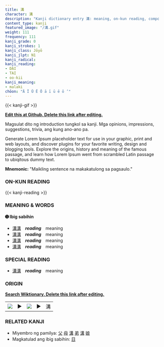 ```yaml
---
title: 溝
character: 溝
description: "Kanji dictionary entry 溝: meaning, on-kun reading, compounds, origin, related kanji"
content_type: kanji
featured_image: "/溝.gif"
weight: 111
frequency: 111
kanji_grade: 0
kanji_strokes: 1
kanji_class: Jōyō
kanji_jlpt: N1
kanji_radical: 
kanji_reading: 
- DAI
- TAI
- oo-kii
kanji_meaning:
- malaki
chōon: "Ā Ī Ū Ē Ō ā ī ū ē ō ’"
---
```

[//]: # (Don't edit the line below. Kanji animated GIF code is automatically generated.)
{{< kanji-gif >}}

[//]: # (Edit below this line.)

**[Edit this at Github. Delete this link after editing.](https://github.com/tim0g/tim/tree/main/content/kanji/溝/index.md)**

Magsulat dito ng introduction tungkol sa kanji. Mga opinions, impressions, suggestions, trivia, ang kung ano-ano pa.

Generate Lorem Ipsum placeholder text for use in your graphic, print and web layouts, and discover plugins for your favorite writing, design and blogging tools. Explore the origins, history and meaning of the famous passage, and learn how Lorem Ipsum went from scrambled Latin passage to ubiqitous dummy text.
 
**Mnemonic:** "Maikling sentence na makakatulong sa pagsaulo."

### ON-KUN READING

[//]: # (Don't edit the line below. ON-KUN READING code is automatically generated.)
{{< kanji-reading >}}

### MEANING & WORDS

#### ➊ **Ibig sabihin**
  - [溝](../溝)[溝](../溝)　***reading***　meaning
  - [溝](../溝)[溝](../溝)　***reading***　meaning
  - [溝](../溝)[溝](../溝)　***reading***　meaning
  - [溝](../溝)[溝](../溝)　***reading***　meaning

### SPECIAL READING
  - [溝](../溝)[溝](../溝)　***reading***　meaning

### ORIGIN

**[Search Wiktionary. Delete this link after editing.](https://wiktionary.org/wiki/溝)**
<table class="kanji-table"><tr><td>
<img src="60px-溝-bronze.svg.png">
</td><td>▶</td><td>
<img src="60px-溝-oracle.svg.png">
</td><td>▶</td>
<td class="kanji-origin">溝</td>
</tr></table>

### RELATED KANJI
- Miyembro ng pamilya: [父](../父) [母](../母) [溝](../溝) [弟](../弟) [溝](../溝) [娘](../娘)
- Magkatulad ang ibig sabihin: [日](../日)
